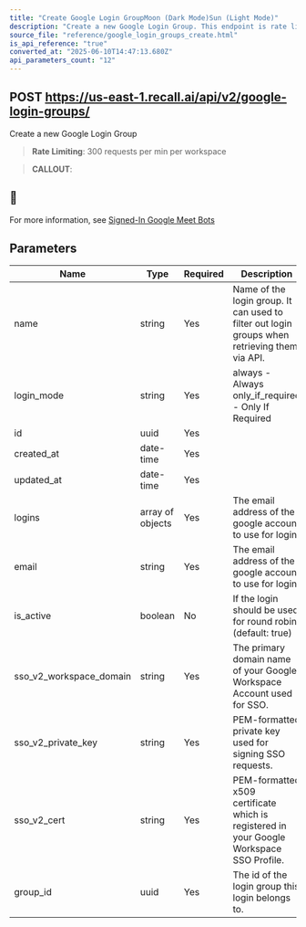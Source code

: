 ```yaml
---
title: "Create Google Login GroupMoon (Dark Mode)Sun (Light Mode)"
description: "Create a new Google Login Group. This endpoint is rate limited to: 300 requests per min per workspace"
source_file: "reference/google_login_groups_create.html"
is_api_reference: "true"
converted_at: "2025-06-10T14:47:13.680Z"
api_parameters_count: "12"
---
```

## POST https://us-east-1.recall.ai/api/v2/google-login-groups/

Create a new Google Login Group

> **Rate Limiting**: 300 requests per min per workspace

> **CALLOUT**:

## 📘

For more information, see [Signed-In Google Meet Bots](/docs/google-meet-login-getting-started.md)
## Parameters

| Name | Type | Required | Description |
| --- | --- | --- | --- |
| name | string | Yes | Name of the login group. It can used to filter out login groups when retrieving them via API. |
| login_mode | string | Yes | always - Always only_if_required - Only If Required |
| id | uuid | Yes |  |
| created_at | date-time | Yes |  |
| updated_at | date-time | Yes |  |
| logins | array of objects | Yes | The email address of the google account to use for login. |
| email | string | Yes | The email address of the google account to use for login. |
| is_active | boolean | No | If the login should be used for round robin. (default: true) |
| sso_v2_workspace_domain | string | Yes | The primary domain name of your Google Workspace Account used for SSO. |
| sso_v2_private_key | string | Yes | PEM-formatted private key used for signing SSO requests. |
| sso_v2_cert | string | Yes | PEM-formatted x509 certificate which is registered in your Google Workspace SSO Profile. |
| group_id | uuid | Yes | The id of the login group this login belongs to. |
